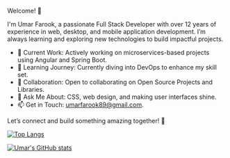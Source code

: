 Welcome! 👋

I'm Umar Farook, a passionate Full Stack Developer with over 12 years of experience in web, desktop, and mobile application development. I’m always learning and exploring new technologies to build impactful projects.

- 🔭 Current Work: Actively working on microservices-based projects using Angular and Spring Boot.
- 🌱 Learning Journey: Currently diving into DevOps to enhance my skill set.
- 👯 Collaboration: Open to collaborating on Open Source Projects and Libraries.
- 💬 Ask Me About: CSS, web design, and making user interfaces shine.
- 📫 Get in Touch: umarfarook89@gmail.com.

Let’s connect and build something amazing together! 🚀

[![Top Langs](https://github-readme-stats.vercel.app/api/top-langs/?username=umarfarookm&layout=compact)](https://github.com/umarfarookm/github-readme-stats)

[![Umar's GitHub stats](https://github-readme-stats.vercel.app/api?username=umarfarookm&show_icons=true&theme=radical)](https://github.com/umarfarookm/github-readme-stats)
